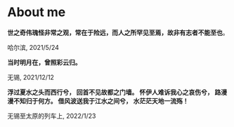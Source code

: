 # About me

**世之奇伟瑰怪非常之观，常在于险远，而人之所罕见至焉，故非有志者不能至也**。

哈尔滨, 2021/5/24

**当时明月在，曾照彩云归。**

无锡, 2021/12/12

**浮过夏水之头而西行兮，
回首不见故都之门墙。
怀伊人难诉我心之哀伤兮，
路漫漫不知归于何方。
借风波送我于江水之间兮，
水茫茫天地一流殇！**

无锡至太原的列车上, 2022/1/23
